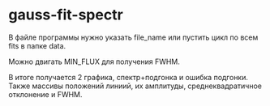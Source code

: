 # gauss-fit-spectr
В файле программы нужно указать file_name или пустить цикл по всем fits в папке data. 

Можно двигать MIN_FLUX для получения FWHM.

В итоге получается 2 графика, спектр+подгонка и ошибка подгонки. Также массивы положений линиий, их амплитуды, среднеквадратичное отклонение и FWHM.

